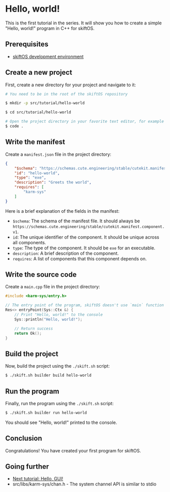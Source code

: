 # Hello, world!

This is the first tutorial in the series. It will show you how to create a simple "Hello, world!" program in C++ for skiftOS.

## Prerequisites

 - [skiftOS development environment](../building.md)

## Create a new project

First, create a new directory for your project and navigate to it:

```bash
# You need to be in the root of the skiftOS repository

$ mkdir -p src/tutorial/hello-world

$ cd src/tutorial/hello-world

# Open the project directory in your favorite text editor, for example VSCode
$ code .
```

## Write the manifest

Create a `manifest.json` file in the project directory:

```json
{
    "$schema": "https://schemas.cute.engineering/stable/cutekit.manifest.component.v1",
    "id": "hello-world",
    "type": "exe",
    "description": "Greets the world",
    "requires": [
        "karm-sys"
    ]
}
```

Here is a brief explanation of the fields in the manifest:

- `$schema`: The schema of the manifest file. It should always be `https://schemas.cute.engineering/stable/cutekit.manifest.component.v1`.
- `id`: The unique identifier of the component. It should be unique across all components.
- `type`: The type of the component. It should be `exe` for an executable.
- `description`: A brief description of the component.
- `requires`: A list of components that this component depends on.

## Write the source code

Create a `main.cpp` file in the project directory:

```cpp
#include <karm-sys/entry.h>

// The entry point of the program, skiftOS doesn't use `main` function
Res<> entryPoint(Sys::Ctx &) {
    // Print "Hello, world!" to the console
    Sys::println("Hello, world!");

    // Return success
    return Ok();
}
```

## Build the project

Now, build the project using the `./skift.sh` script:

```bash
$ ./skift.sh builder build hello-world
```

## Run the program

Finally, run the program using the `./skift.sh` script:

```bash
$ ./skift.sh builder run hello-world
```

You should see "Hello, world!" printed to the console.

## Conclusion

Congratulations! You have created your first program for skiftOS.


## Going further

- [Next tutorial: Hello, GUI!](hello-gui.md)
- src/libs/karm-sys/chan.h - The system channel API is similar to stdio

